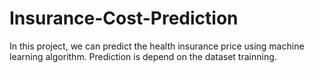 # Insurance-Cost-Prediction

In this project, we can predict the health insurance price using machine learning algorithm. Prediction is depend on the dataset trainning.

